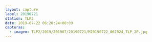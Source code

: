 ```yaml
---
layout: capture
label: 20190721
station: TLP2
date: 2019-07-22 06:20:24+00:00
capturas:
  - imagem: TLP2/2019/201907/20190721/M20190722_062024_TLP_2P.jpg
---
```

